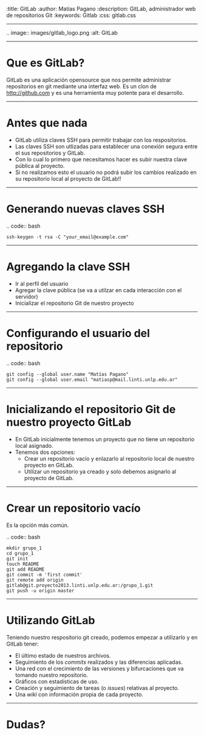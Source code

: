 :title: GitLab
:author: Matías Pagano
:description: GitLab, administrador web de repositorios Git
:keywords: Gitlab
:css: gitlab.css

----

.. image:: images/gitlab_logo.png
	:alt: GitLab
	
----

Que es GitLab?
==============

GitLab es una aplicación opensource que nos permite administrar repositorios en git mediante una interfaz web.
Es un clon de http://github.com y es una herramienta muy potente para el desarrollo.

----

Antes que nada
======================

- GitLab utiliza claves SSH para permitir trabajar con los respositorios.
- Las claves SSH son utlizadas para establecer una conexión segura entre el sus repositorios y GitLab. 
- Con lo cual lo primero que necesitamos hacer es subir nuestra clave pública al proyecto.
- Si no realizamos esto el usuario no podrá subir los cambios realizado en su repositorio local al proyecto de GitLab!!

----

Generando nuevas claves SSH
===========================


.. code:: bash

	ssh-keygen -t rsa -C "your_email@example.com"

----

Agregando la clave SSH
======================

- Ir al perfil del usuario
- Agregar la clave pública (se va a utilzar en cada interacción con el servidor)
- Inicializar el repositorio Git de nuestro proyecto

----

Configurando el usuario del repositorio
=======================================

.. code:: bash

	git config --global user.name "Matías Pagano"
	git config --global user.email "matiasp@mail.linti.unlp.edu.ar"

----

Inicializando el repositorio Git de nuestro proyecto GitLab
============================================================
    
- En GitLab inicialmente tenemos un proyecto que no tiene un repositorio local asignado. 
- Tenemos dos opciones:
	- Crear un repositorio vacío y enlazarlo al repositorio local de nuestro proyecto en GitLab.
	- Utilizar un repositorio ya creado y solo debemos asignarlo al proyecto de GitLab.

----

Crear un repositorio vacío
==========================

Es la opción más común.

.. code:: bash

	mkdir grupo_1
	cd grupo_1
	git init
	touch README
	git add README
	git commit -m 'first commit'
	git remote add origin gitlab@git.proyecto2013.linti.unlp.edu.ar:/grupo_1.git
	git push -u origin master

----

Utilizando GitLab
=================

Teniendo nuestro respositorio git creado, podemos empezar a utilizarlo y en GitLab tener:

- El último estado de nuestros archivos. 
- Seguimiento de los *commits* realizados y las diferencias aplicadas.
- Una red con el crecimiento de las versiones y bifurcaciones que va tomando nuestro repositorio.
- Gráficos con estadísticas de uso.
- Creación y seguimiento de tareas (o *issues*) relativas al proyecto. 
- Una *wiki* con información propia de cada proyecto.

----


Dudas?
======

